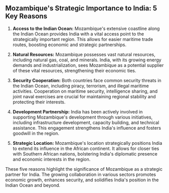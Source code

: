 ## Mozambique's Strategic Importance to India: 5 Key Reasons

1. **Access to the Indian Ocean:** Mozambique's extensive coastline along the Indian Ocean provides India with a vital access point to the strategically important region. This allows for easier maritime trade routes, boosting economic and strategic partnerships. 

2. **Natural Resources:** Mozambique possesses vast natural resources, including natural gas, coal, and minerals. India, with its growing energy demands and industrialization, sees Mozambique as a potential supplier of these vital resources, strengthening their economic ties.

3. **Security Cooperation:** Both countries face common security threats in the Indian Ocean, including piracy, terrorism, and illegal maritime activities. Cooperation on maritime security, intelligence sharing, and joint naval exercises are crucial for maintaining regional stability and protecting their interests.

4. **Development Partnership:** India has been actively involved in supporting Mozambique's development through various initiatives, including infrastructure development, capacity building, and technical assistance. This engagement strengthens India's influence and fosters goodwill in the region.

5. **Strategic Location:**  Mozambique's location strategically positions India to extend its influence in the African continent. It allows for closer ties with Southern African nations, bolstering India's diplomatic presence and economic interests in the region.

These five reasons highlight the significance of Mozambique as a strategic partner for India. The growing collaboration in various sectors promotes economic growth, enhances security, and solidifies India's position in the Indian Ocean and beyond. 
